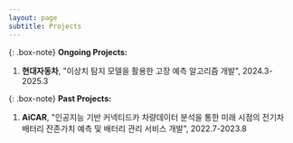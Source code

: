 ```yaml
---
layout: page
subtitle: Projects
---
```


{: .box-note}
**Ongoing Projects:**

1. **현대자동차**, "이상치 탐지 모델을 활용한 고장 예측 알고리즘 개발", 2024.3-2025.3

{: .box-note}
**Past Projects:**

1. **AiCAR**, "인공지능 기반 커넥티드카 차량데이터 분석을 통한 미래 시점의 전기차 배터리 잔존가치 예측 및 배터리 관리 서비스 개발", 2022.7-2023.8